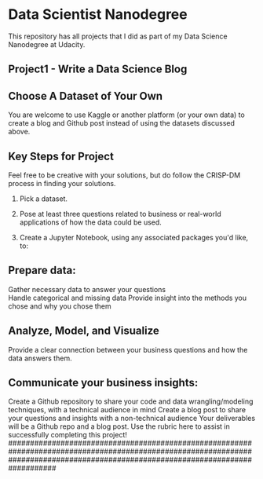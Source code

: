 # Data Scientist Nanodegree

This repository has all projects that I did as part of my Data Science Nanodegree at Udacity.


## Project1 - Write a Data Science Blog

## Choose A Dataset of Your Own
You are welcome to use Kaggle or another platform (or your own data) to create a blog and Github post instead of using the datasets discussed above.

## Key Steps for Project
Feel free to be creative with your solutions, but do follow the CRISP-DM process in finding your solutions.

1) Pick a dataset.

2) Pose at least three questions related to business or real-world applications of how the data could be used.

3) Create a Jupyter Notebook, using any associated packages you'd like, to:

## Prepare data:
  Gather necessary data to answer your questions  
  Handle categorical and missing data
  Provide insight into the methods you chose and why you chose them
## Analyze, Model, and Visualize
  Provide a clear connection between your business questions and how the data answers them.
## Communicate your business insights:
  Create a Github repository to share your code and data wrangling/modeling techniques, with a technical audience in mind
  Create a blog post to share your questions and insights with a non-technical audience
  Your deliverables will be a Github repo and a blog post. Use the rubric here to assist in successfully completing this project!
###################################################################################################################################################################################
